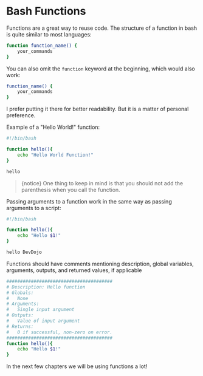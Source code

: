 # Bash Functions

Functions are a great way to reuse code. The structure of a function in bash is quite similar to most languages:

```bash
function function_name() {
    your_commands
}
```

You can also omit the `function` keyword at the beginning, which would also work:

```bash
function_name() {
    your_commands
}
```

I prefer putting it there for better readability. But it is a matter of personal preference.

Example of a "Hello World!" function:

```bash
#!/bin/bash

function hello(){
    echo "Hello World Function!"
}

hello
```

>{notice} One thing to keep in mind is that you should not add the parenthesis when you call the function.

Passing arguments to a function work in the same way as passing arguments to a script:

```bash
#!/bin/bash

function hello(){
    echo "Hello $1!"
}

hello DevDojo
```

Functions should have comments mentioning description, global variables, arguments, outputs, and returned values, if applicable

```bash
#######################################
# Description: Hello function
# Globals:
#   None
# Arguments:
#   Single input argument
# Outputs:
#   Value of input argument
# Returns:
#   0 if successful, non-zero on error.
#######################################
function hello(){
    echo "Hello $1!"
}
```

In the next few chapters we will be using functions a lot!
